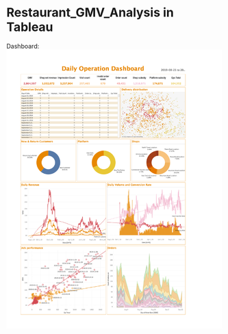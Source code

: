 # Restaurant_GMV_Analysis in Tableau

Dashboard:
![Dashboard](https://github.com/gaoqian310/Restaurant_GMV_Analysis/blob/main/DashBoard.png?raw=true)
